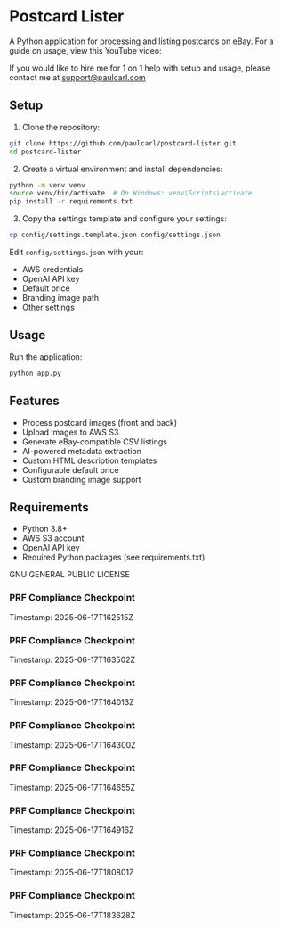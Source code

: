 # Postcard Lister

A Python application for processing and listing postcards on eBay. For a guide on usage, view this YouTube video:

If you would like to hire me for 1 on 1 help with setup and usage, please contact me at support@paulcarl.com

## Setup

1. Clone the repository:
```bash
git clone https://github.com/paulcarl/postcard-lister.git
cd postcard-lister
```

2. Create a virtual environment and install dependencies:
```bash
python -m venv venv
source venv/bin/activate  # On Windows: venv\Scripts\activate
pip install -r requirements.txt
```

3. Copy the settings template and configure your settings:
```bash
cp config/settings.template.json config/settings.json
```
Edit `config/settings.json` with your:
- AWS credentials
- OpenAI API key
- Default price
- Branding image path
- Other settings

## Usage

Run the application:
```bash
python app.py
```

## Features

- Process postcard images (front and back)
- Upload images to AWS S3
- Generate eBay-compatible CSV listings
- AI-powered metadata extraction
- Custom HTML description templates
- Configurable default price
- Custom branding image support

## Requirements

- Python 3.8+
- AWS S3 account
- OpenAI API key
- Required Python packages (see requirements.txt)

GNU GENERAL PUBLIC LICENSE

### PRF Compliance Checkpoint
Timestamp: 2025-06-17T162515Z

### PRF Compliance Checkpoint
Timestamp: 2025-06-17T163502Z

### PRF Compliance Checkpoint
Timestamp: 2025-06-17T164013Z

### PRF Compliance Checkpoint
Timestamp: 2025-06-17T164300Z

### PRF Compliance Checkpoint
Timestamp: 2025-06-17T164655Z

### PRF Compliance Checkpoint
Timestamp: 2025-06-17T164916Z

### PRF Compliance Checkpoint
Timestamp: 2025-06-17T180801Z

### PRF Compliance Checkpoint
Timestamp: 2025-06-17T183628Z
